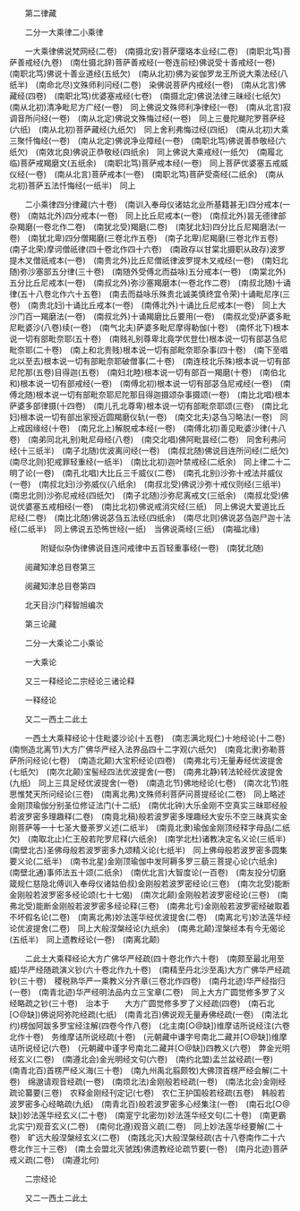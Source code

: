 <!-- { "loadSidebar": true } -->

　　第二律藏

　　二分一大乘律二小乘律

　　一大乘律佛说梵网经(二卷)　(南摄北安)菩萨璎珞本业经(二卷)　(南职北笃)菩萨善戒经(九卷)　(南仕摄北辞)菩萨善戒经(一卷连前经)佛说受十善戒经(一卷)　(南职北笃)佛说十善业道经(五纸欠)　(南从北初)佛为娑伽罗龙王所说大乘法经(八纸半)　(南命北尽)文殊师利问经(二卷)　染佛说菩萨内戒经(一卷)　(南从北言)佛藏经(四卷)　(南职北笃)优婆塞戒经(七卷)　(南摄北定)佛说法律三昧经(七纸欠)　(南从北初)清净毗尼方广经(一卷)　同上佛说文殊师利净律经(一卷)　(南从北言)寂调音所问经(一卷)　(南从北定)佛说文殊悔过经(一卷)　同上三曼陀颰陀罗菩萨经(六纸)　(南从北初)菩萨藏经(九纸欠)　同上舍利弗悔过经(四纸)　(南从北初)大乘三聚忏悔经(一卷)　(南从北定)佛说净业障经(一卷)　(南职北笃)佛说善恭敬经(六纸欠)　(南效北良)佛说正恭敬经(四纸余)　同上佛说大乘戒经(一纸欠)　(南履北临)菩萨戒羯磨文(五纸余)　(南职北笃)菩萨戒本经(一卷)　同上菩萨优婆塞五戒威仪经(一卷)　(南从北言)菩萨戒本(一卷)　(南职北笃)菩萨受斋经(二纸余)　(南从北初)菩萨五法忏悔经(一纸半)　同上

　　二小乘律四分律藏(六十卷)　(南训入奉母仪诸姑北业所基籍甚无)四分戒本(一卷)　(南姑北外)四分戒本(一卷)　同上比丘尼戒本(一卷)　(南叔北外)昙无德律部杂羯磨(一卷北作二卷)　(南犹北受)羯磨(二卷)　(南犹北妇)四分比丘尼羯磨法(一卷)　(南犹北卑)四分僧羯磨(三卷北作五卷)　(南子北卑)尼羯磨(三卷北作五卷)　(南子北荣)摩诃僧祇律(四十卷北作四十六卷)　(南政存以甘棠北摄职从政存)波罗提木叉僧祇戒本(一卷)　(南贵北外)比丘尼僧祇律波罗提木叉戒经(一卷)　(南妇北随)弥沙塞部五分律(三十卷)　(南随外受傅北而益咏)五分戒本(一卷)　(南棠北外)五分比丘尼戒本(一卷)　(南叔北外)弥沙塞羯磨本(一卷北作二卷)　(南叔北随)十诵律(五十八卷北作六十五卷)　(南去而益咏乐殊贵北诚美慎终宜令荣)十诵毗尼序(三卷)　(南贵北妇)十诵比丘戒本(一卷)　(南傅北外)十诵比丘尼戒本(一卷)　同上大沙门百一羯磨法(一卷)　(南叔北外)十诵羯磨比丘要用(一卷)　(南叔北受)萨婆多毗尼毗婆沙(八卷)续(一卷)　(南气北夫)萨婆多毗尼摩得勒伽(十卷)　(南怀北下)根本说一切有部毗奈耶(五十卷)　(南贱礼别尊卑北竟学优登仕)根本说一切有部苾刍尼毗奈耶(二十卷)　(南上和北贵贱)根本说一切有部毗奈耶杂事(四十卷)　(南下至唱北以至去)根本说一切有部毗奈耶破僧事(二十卷)　(南连枝北乐殊)根本说一切有部尼陀那(五卷)目得迦(五卷)　(南妇北睦)根本说一切有部百一羯磨(十卷)　(南伯北和)根本说一切有部戒经(一卷)　(南傅北初)根本说一切有部苾刍尼戒经(一卷)　(南傅北随)根本说一切有部毗奈耶尼陀那目得迦摄颂杂事摄颂(一卷)　(南比北唱)根本萨婆多部律摄(十四卷)　(南儿孔北尊卑)根本说一切有部毗奈耶颂(三卷)　(南比北妇)根本说一切有部出家授近圆羯磨仪轨(一卷)　(南交北夫)苾刍习略法(一卷)　同上戒因缘经(十卷)　(南兄北上)解脱戒本经(一卷)　(南傅北初)善见毗婆沙律(十八卷)　(南弟同北礼别)毗尼母经(八卷)　(南交北唱)佛阿毗昙经(二卷)　同舍利弗问经(十三纸半)　(南子北随)优波离问经(一卷)　(南叔北随)佛说目连所问经(二纸欠)　(南尽北则)犯戒罪轻重经(一纸半)　(南比北初)迦叶禁戒经(二纸余)　同上律二十二明了论(一卷)　(南孔北唱)大比丘三千威仪(二卷)　(南孔北别)沙弥十戒法并威仪(一卷)　(南叔北妇)沙弥威仪(八纸余)　(南叔北受)佛说沙弥十戒仪则经(三纸半)　(南忠北则)沙弥尼戒经(四纸欠)　(南子北随)沙弥尼离戒文(三纸余)　(南叔北受)佛说优婆塞五戒相经(一卷)　(南比北初)佛说戒消灾经(三纸)　同上佛说大爱道比丘尼经(二卷)　(南比北随)佛说苾刍五法经(四纸余)　(南尽北则)佛说苾刍迦尸迦十法经(二纸半)　同上佛说五恐怖世经(一纸)　当佛说斋经(三纸)　(南福北缘)

　　　　附疑似杂伪律佛说目连问戒律中五百轻重事经(一卷)　(南犹北随)

　　阅藏知津总目卷第三

　　阅藏知津总目卷第四

　　北天目沙门释智旭编次

　　第三论藏

　　二分一大乘论二小乘论

　　一大乘论

　　又三一释经论二宗经论三诸论释

　　一释经论

　　又二一西土二此土

　　一西土大乘释经论十住毗婆沙论(十五卷)　(南志满北规仁)十地经论(十二卷)　(南恻造北离节)大方广佛华严经入法界品四十二字观(六纸欠)　(南竟北隶)弥勒菩萨所问经论(七卷)　(南造北颠)大宝积经论(四卷)　(南弗北亏)无量寿经优波提舍(七纸欠)　(南次北颠)宝髻经四法优波提舍(一卷)　(南弗北静)转法轮经优波提舍(九纸)　同上三具足经优波提舍(一卷)　(南造北节)佛地经论(七卷)　(南次北节)胜思惟梵天所问经论(三卷)　(南离北弗)文殊师利菩萨问菩提经论(二卷)　同上略述金刚顶瑜伽分别圣位修证法门(十二纸)　(南优北钟)大乐金刚不空真实三昧耶经般若波罗密多理趣释(二卷)　(南竟北稿)般若波罗密多理趣经大安乐不空三昧真实金刚菩萨等一十七圣大曼荼罗义述(二纸半)　(南竟北隶)瑜伽金刚顶经释字母品(二纸欠)　(南取北止)仁王般若陀罗尼释(六纸余)　(南学北杜)诸教决定名义论(三纸半)　(南壁北古)圣佛母般若波罗密多九颂精义论(七纸半)　同上佛母般若波罗密多圆集要义论(二纸半)　(南书北星)金刚顶瑜伽中发阿耨多罗三藐三菩提心论(六纸余)　(南壁北通)事师法五十颂(二纸余)　(南优北言)大智度论(一百卷)　(南友投分切磨箴规仁慈隐北傅训入奉母仪诸姑伯叔)金刚般若波罗密经论(三卷)　(南次北受)能断金刚般若波罗密多经论颂(七十七偈)　(南次北颠)金刚般若波罗密经论(三卷)　(南弗北受)能断金刚般若波罗密多经论释(三卷)　(南弗北亏)金刚般若波罗密经破取着不坏假名论(二卷)　(南离北弗)妙法莲华经优波提舍(二卷)　(南离北亏)妙法莲华经论优波提舍(二卷)　同上大般涅槃经论(九纸余)　(南弗北颠)涅槃经本有今无偈论(五纸半)　同上遗教经论(一卷)　(南离北颠)

　　二此土大乘释经论大方广佛华严经疏(四十卷北作六十卷)　(南颇至最北用至威)华严经随疏演义钞(六十卷北作九十卷)　(南精至丹北沙至禹)大方广佛华严经疏钞(三十卷)　稷税熟华严一乘教义分齐章(三卷北作四卷)　(南丹北迹)华严经指归(一卷)　(南青北迹)华严经明法品内立三宝章(二卷)　同上大方广圆觉修多罗了义经略疏之钞(三十卷)　治本于　　大方广圆觉修多罗了义经疏(四卷)　(南石北[○@缺])佛说阿弥陀经疏(七纸)　(南青北百)佛说观无量寿佛经疏(一卷)　(南法北约)楞伽阿跋多罗宝经注解(四卷今作八卷)　(北主南[○@缺])维摩诘所说经注(六卷北作十卷)　务维摩诘所说经疏(十卷)　(元朝藏中谦字号南北二藏并[○@缺])维摩诘所说经记(六卷)　(元朝藏中谨字号南北二藏并[○@缺])四教义(六卷)　弊金光明经玄义(二卷)　(南遵北会)金光明经文句(六卷)　(南约北盟)盂兰盆经疏(一卷)　(南青北百)首楞严经义海(三十卷)　(南九州禹北翦颇牧)大佛顶首楞严经会解(二十卷)　绵邈请观音经疏(一卷)　(南烦北法)金刚般若经疏(一卷)　(南法北会)金刚经疏论纂要(三卷)　农释金刚经刊定记(七卷)　农仁王护国般若经疏(五卷)　韩般若波罗密多心经略疏(九纸)　(南青北百)般若波罗密多心经集注(一卷)　(南石北[○@缺])妙法莲华经玄义(二十卷)　(南寔宁北密勿)妙法莲华经文句(二十卷)　(南更霸北实宁)观音玄义(二卷)　(南何北遵)观音义疏(二卷)　同上妙法莲华经要解(二十卷)　旷远大般涅槃经玄义(二卷)　(南践北灭)大般涅槃经疏(古十八卷南作二十六卷北作三十三卷)　(南土会盟北灭虢践)佛遗教经论疏节要(一卷)　(南丹北迹)菩萨戒义疏(二卷)　(南遵北何)

　　二宗经论

　　又二一西土二此土

